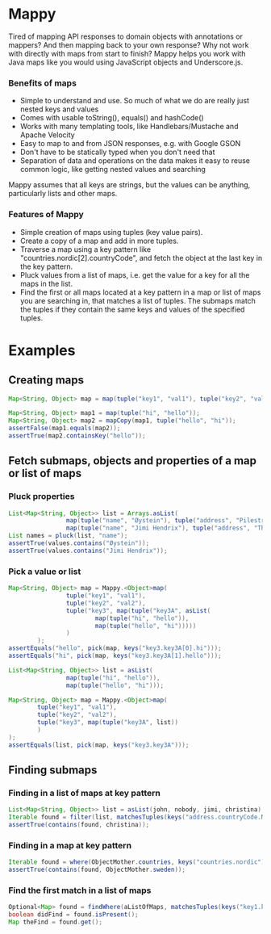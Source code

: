 Mappy
=====

Tired of mapping API responses to domain objects with annotations or mappers?
And then mapping back to your own response?
Why not work with directly with maps from start to finish?
Mappy helps you work with Java maps like you would using JavaScript objects and Underscore.js.

### Benefits of maps
- Simple to understand and use. So much of what we do are really just nested keys and values
- Comes with usable toString(), equals() and hashCode()
- Works with many templating tools, like Handlebars/Mustache and Apache Velocity
- Easy to map to and from JSON responses, e.g. with Google GSON
- Don't have to be statically typed when you don't need that
- Separation of data and operations on the data makes it easy to reuse common logic, like
getting nested values and searching

Mappy assumes that all keys are strings, but the values can be anything, particularly lists and other maps.

### Features of Mappy
- Simple creation of maps using tuples (key value pairs).
- Create a copy of a map and add in more tuples.
- Traverse a map using a key pattern like "countries.nordic[2].countryCode", and fetch the object at the last key in the key pattern.
- Pluck values from a list of maps, i.e. get the value for a key for all the maps in the list.
- Find the first or all maps located at a key pattern in a map or list of maps you are searching in, that
  matches a list of tuples. The submaps match the tuples if they contain the same keys and values of the specified tuples.

# Examples

## Creating maps

```java
Map<String, Object> map = map(tuple("key1", "val1"), tuple("key2", "val2"), tuple("key3", map(tuple("key3A", "val3A"))));
```

```java
Map<String, Object> map1 = map(tuple("hi", "hello"));
Map<String, Object> map2 = mapCopy(map1, tuple("hello", "hi"));
assertFalse(map1.equals(map2));
assertTrue(map2.containsKey("hello"));
```

## Fetch submaps, objects and properties of a map or list of maps

### Pluck properties

```java
List<Map<String, Object>> list = Arrays.asList(
                map(tuple("name", "Øystein"), tuple("address", "Pilestredet")),
                map(tuple("name", "Jimi Hendrix"), tuple("address", "The moon")));
List names = pluck(list, "name");
assertTrue(values.contains("Øystein"));
assertTrue(values.contains("Jimi Hendrix"));
```

### Pick a value or list

```java
Map<String, Object> map = Mappy.<Object>map(
                tuple("key1", "val1"),
                tuple("key2", "val2"),
                tuple("key3", map(tuple("key3A", asList(
                        map(tuple("hi", "hello")),
                        map(tuple("hello", "hi")))))
                )
        );
assertEquals("hello", pick(map, keys("key3.key3A[0].hi")));
assertEquals("hi", pick(map, keys("key3.key3A[1].hello")));
```

```java
List<Map<String, Object>> list = asList(
                map(tuple("hi", "hello")),
                map(tuple("hello", "hi")));

Map<String, Object> map = Mappy.<Object>map(
        tuple("key1", "val1"),
        tuple("key2", "val2"),
        tuple("key3", map(tuple("key3A", list))
        )
);
assertEquals(list, pick(map, keys("key3.key3A")));
```

## Finding submaps

### Finding in a list of maps at key pattern

```java
List<Map<String, Object>> list = asList(john, nobody, jimi, christina);
Iterable found = filter(list, matchesTuples(keys("address.countryCode.NO"), tuple("street", "12A End of the road")));
assertTrue(contains(found, christina));
```

### Finding in a map at key pattern

```java
Iterable found = where(ObjectMother.countries, keys("countries.nordic"), tuple("countryCode", "SE"));
assertTrue(contains(found, ObjectMother.sweden));
```

### Find the first match in a list of maps

```java
Optional<Map> found = findWhere(aListOfMaps, matchesTuples(keys("key1.key2.listKey[2].key4), tuple("name", "Jimi")));
boolean didFind = found.isPresent();
Map theFind = found.get();
```

